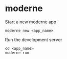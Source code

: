 # moderne

Start a new moderne app

```
moderne new <app_name>
```

Run the development server

```
cd <app_name>
moderne run
```